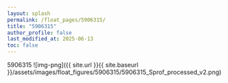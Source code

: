 ```yaml
---
layout: splash
permalink: /float_pages/5906315/
title: "5906315"
author_profile: false
last_modified_at: 2025-06-13
toc: false
---
```

 
5906315
![img-png]({{ site.url }}{{ site.baseurl }}/assets/images/float_figures/5906315/5906315_Sprof_processed_v2.png)